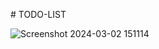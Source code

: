 #   T O D O - L I S T 

![Screenshot 2024-03-02 151114](https://github.com/HarshSharmaaaaaa/TODO-LIST/assets/126580097/e100e6ed-e366-44c7-a912-6b51f5b4628f)





 
 
